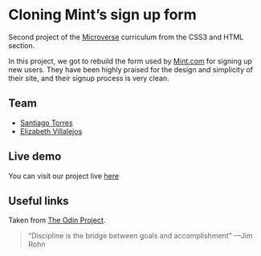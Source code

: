 <h1 id="cloning-mints-sign-up-form">Cloning Mint’s sign up form</h1>
<p>Second project of the <a href="https://www.microverse.org/">Microverse</a> curriculum from the CSS3 and HTML section.</p>
<p>In this project, we got to rebuild the form used by <a href="http://www.mint.com/">Mint.com</a> for signing up new users. They have been highly praised for the design and simplicity of their site, and their signup process is very clean.</p>
<h2 id="team">Team</h2>
<ul>
<li><a href="https://github.com/stiakov">Santiago Torres</a></li>
<li><a href="https://github.com/misselliev/">Elizabeth Villalejos</a></li>
</ul>
<h2 id="live-demo">Live demo</h2>
<p>You can visit our project live <a href="https://raw.githack.com/misselliev/mintClone-microverse/dev/index.html">here</a></p>
<h2 id="useful-links">Useful links</h2>
<p>Taken from <a href="https://www.theodinproject.com/courses/html5-and-css3/lessons/positioning-and-floating-elements">The  Odin  Project</a>.</p>
<blockquote>
<p>“Discipline is the bridge between goals and accomplishment” —Jim Rohn</p>
</blockquote>

